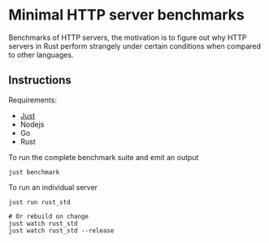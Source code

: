 # Minimal HTTP server benchmarks

Benchmarks of HTTP servers, the motivation is to figure out why HTTP servers in Rust perform strangely under certain conditions when compared to other languages.

## Instructions

Requirements:
- [Just](https://github.com/casey/just)
- Nodejs
- Go
- Rust

To run the complete benchmark suite and emit an output

```
just benchmark
```

To run an individual server

```
just run rust_std

# Or rebuild on change
just watch rust_std 
just watch rust_std --release
```

